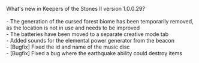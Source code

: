 What's new in Keepers of the Stones II version 1.0.0.29?<br />
<br />- The generation of the cursed forest biome has been temporarily removed, as the location is not in use and needs to be improved
<br />- The batteries have been moved to a separate creative mode tab
<br />- Added sounds for the elemental power generator from the beacon
<br />- [Bugfix] Fixed the id and name of the music disc
<br />- [Bugfix] Fixed a bug where the earthquake ability could destroy items